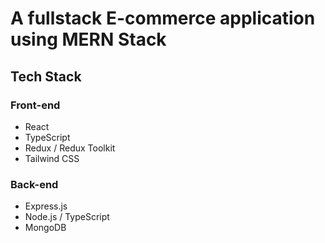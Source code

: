# A fullstack E-commerce application using MERN Stack

## Tech Stack

### Front-end

- React
- TypeScript
- Redux / Redux Toolkit
- Tailwind CSS

### Back-end

- Express.js
- Node.js / TypeScript
- MongoDB

